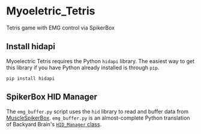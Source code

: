 # Myoeletric_Tetris
Tetris game with EMG control via SpikerBox

## Install hidapi
Myoelectric Tetris requires the Python `hidapi` library. The easiest way to get this library if you have Python already installed is through `pip`. 

```
pip install hidapi
```

## SpikerBox HID Manager
The `emg_buffer.py` script uses the `hid` library to read and buffer data from [MuscleSpikerBox](https://backyardbrains.com/products/muscleSpikerbox). `emg_buffer.py` is an almost-complete Python translation of Backyard Brain's [`HID_Manager` class](https://github.com/BackyardBrains/Spike-Recorder/blob/master/src/engine/HIDUsbManager.cpp).
